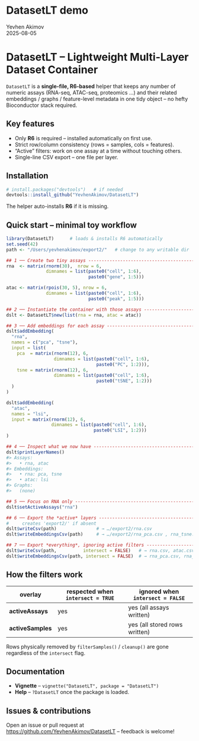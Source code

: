 DatasetLT demo
==============
Yevhen Akimov  
2025-08-05  

DatasetLT – Lightweight Multi-Layer Dataset Container
=====================================================

`DatasetLT` is a **single-file, R6-based** helper that keeps any number of
numeric assays (RNA-seq, ATAC-seq, proteomics …) and their related
embeddings / graphs / feature-level metadata in one tidy object – no
hefty Bioconductor stack required.

Key features
------------

* Only **R6** is required – installed automatically on first use.  
* Strict row/column consistency (rows = samples, cols = features).  
* “Active” filters: work on one assay at a time without touching others.  
* Single-line CSV export – one file per layer.  

Installation
------------

```r
# install.packages("devtools")   # if needed
devtools::install_github("YevhenAkimov/DatasetLT")
```

The helper auto-installs **R6** if it is missing.

Quick start – minimal toy workflow
----------------------------------

```r
library(DatasetLT)      # loads & installs R6 automatically
set.seed(42)
path <- "/Users/yevhenakimov/export2/"   # change to any writable dir

## 1 ── Create two tiny assays -----------------------------------------
rna  <- matrix(rnorm(30),  nrow = 6,
               dimnames = list(paste0("cell", 1:6),
                               paste0("gene", 1:5)))

atac <- matrix(rpois(30, 5), nrow = 6,
               dimnames = list(paste0("cell", 1:6),
                               paste0("peak", 1:5)))

## 2 ── Instantiate the container with those assays --------------------
dslt <- DatasetLT$new(list(rna = rna, atac = atac))

## 3 ── Add embeddings for each assay ----------------------------------
dslt$addEmbedding(
  "rna",
  names = c("pca", "tsne"),
  input = list(
    pca  = matrix(rnorm(12), 6,
                  dimnames = list(paste0("cell", 1:6),
                                  paste0("PC", 1:2))),
    tsne = matrix(rnorm(12), 6,
                  dimnames = list(paste0("cell", 1:6),
                                  paste0("tSNE", 1:2)))
  )
)

dslt$addEmbedding(
  "atac",
  names = "lsi",
  input = matrix(rnorm(12), 6,
                 dimnames = list(paste0("cell", 1:6),
                                 paste0("LSI", 1:2)))
)

## 4 ── Inspect what we now have ---------------------------------------
dslt$printLayerNames()
#> Assays:
#>   • rna, atac
#> Embeddings:
#>   • rna: pca, tsne
#>   • atac: lsi
#> Graphs:
#>   (none)

## 5 ── Focus on RNA only ----------------------------------------------
dslt$setActiveAssays("rna")

## 6 ── Export the *active* layers -------------------------------------
#     creates 'export2/' if absent
dslt$writeCsv(path)               # → …/export2/rna.csv
dslt$writeEmbeddingsCsv(path)     # → …/export2/rna_pca.csv , rna_tsne.csv

## 7 ── Export *everything*, ignoring active filters -------------------
dslt$writeCsv(path,          intersect = FALSE)   # → rna.csv, atac.csv
dslt$writeEmbeddingsCsv(path, intersect = FALSE)  # → rna_pca.csv, rna_tsne.csv, atac_lsi.csv
```

How the filters work
--------------------

| overlay        | respected when `intersect = TRUE` | ignored when `intersect = FALSE` |
|----------------|-----------------------------------|-----------------------------------|
| **activeAssays** | yes                               | yes (all assays written)          |
| **activeSamples**| yes                               | yes (all stored rows written)     |

Rows physically removed by `filterSamples()` / `cleanup()` are gone
regardless of the `intersect` flag.

Documentation
-------------

* **Vignette** – `vignette("DatasetLT", package = "DatasetLT")`
* **Help** – `?DatasetLT` once the package is loaded.

Issues & contributions
----------------------

Open an issue or pull request at  
<https://github.com/YevhenAkimov/DatasetLT> – feedback is welcome!
